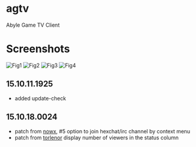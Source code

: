 # agtv
Abyle Game TV Client

# Screenshots

![Fig1](screenshots/agtv_screenshot_1.png "Fig1")
![Fig2](screenshots/agtv_screenshot_1.png "Fig2")
![Fig3](screenshots/agtv_screenshot_1.png "Fig3")
![Fig4](screenshots/agtv_screenshot_1.png "Fig4")


## 15.10.11.1925
- added update-check

## 15.10.18.0024
- patch from [nowx](https://github.com/nowx-gh), #5 option to join hexchat/irc channel by context menu
- patch from [torlenor](https://github.com/torlenor) display number of viewers in the status column

